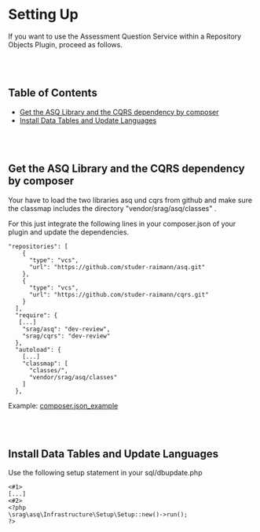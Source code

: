 # Setting Up

If you want to use the Assessment Question Service within a Repository Objects Plugin, proceed as follows.

<br>
<br>


## Table of Contents
- [Get the ASQ Library and the CQRS dependency by composer](#get-the-asq-library-and-the-cqrs-dependency-by-composer)
- [Install Data Tables and Update Languages](#install-data-tables-and-update-languages)  
    
<br>
<br>


## Get the ASQ Library and the CQRS dependency by composer
Your have to load the two libraries asq und cqrs from github and make sure the classmap includes the directory "vendor/srag/asq/classes" .

For this just integrate the following lines in your composer.json of your plugin and update the dependencies.

```
"repositories": [
    {
      "type": "vcs",
      "url": "https://github.com/studer-raimann/asq.git"
    },
    {
      "type": "vcs",
      "url": "https://github.com/studer-raimann/cqrs.git"
    }
  ],
  "require": {
   [...]
    "srag/asq": "dev-review",
    "srag/cqrs": "dev-review"
  },
  "autoload": {
    [...]
    "classmap": [
      "classes/",
      "vendor/srag/asq/classes"
    ]
  },
```

Example: [composer.json_example](composer.json_example)
    
<br>
<br>


## Install Data Tables and Update Languages
Use the following setup statement in your sql/dbupdate.php
```
<#1>
[...]
<#2>
<?php
\srag\asq\Infrastructure\Setup\Setup::new()->run();
?>
```